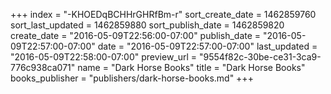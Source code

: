 +++
index = "-KHOEDqBCHHrGHRfBm-r"
sort_create_date = 1462859760
sort_last_updated = 1462859880
sort_publish_date = 1462859820
create_date = "2016-05-09T22:56:00-07:00"
publish_date = "2016-05-09T22:57:00-07:00"
date = "2016-05-09T22:57:00-07:00"
last_updated = "2016-05-09T22:58:00-07:00"
preview_url = "9554f82c-30be-ce31-3ca9-776c938ca071"
name = "Dark Horse Books"
title = "Dark Horse Books"
books_publisher = "publishers/dark-horse-books.md"
+++
